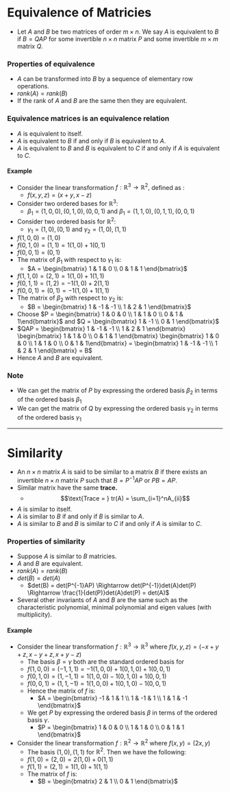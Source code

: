 # Equivalence of Matricies

- Let $A$ and $B$ be two matrices of order $m \times n$. We say $A$ is equivalent to $B$ if $B = QAP$ for some invertible $n \times n$ matrix $P$ and some invertible $m \times m$ matrix $Q$.

### Properties of equivalence

- $A$ can be transformed into $B$ by a sequence of elementary row operations.
- $rank(A) = rank(B)$
- If the rank of $A$ and $B$ are the same then they are equivalent.

### Equivalence matrices is an equivalence relation

- $A$ is equivalent to itself.
- $A$ is equivalent to $B$ if and only if $B$ is equivalent to $A$.
- $A$ is equivalent to $B$ and $B$ is equivalent to $C$ if and only if $A$ is equivalent to $C$.

#### Example

- Consider the linear transformation $f : \mathbb{R}^3 \rightarrow \mathbb{R}^2,$ defined as :
  - $f(x,y,z) = (x + y, x - z)$
- Consider two ordered bases for $\mathbb{R}^3$:
  - $\beta_1 = (1,0,0), (0,1,0),(0,0,1)$ and $\beta_1 = (1,1,0), (0,1,1),(0,0,1)$
- Consider two ordered basis for $\mathbb{R}^2$:
  - $\gamma_1 = (1,0), (0,1)$ and $\gamma_2 = (1,0), (1,1)$
- $f(1,0,0) = (1,0)$
- $f(0,1,0) = (1,1) = 1(1,0) + 1(0,1)$
- $f(0,0,1) = (0,1)$
- The matrix of $\beta_1$ with respect to $\gamma_1$ is:
  - $A = \begin{bmatrix} 1 & 1 & 0 \\ 0 & 1 & 1 \end{bmatrix}$
- $f(1,1,0) = (2,1) = 1(1,0) + 1(1,1)$
- $f(0,1,1) = (1,2) = -1(1,0) + 2(1,1)$
- $f(0,0,1) = (0,1) = -1(1,0) + 1(1,1)$
- The matrix of $\beta_2$ with respect to $\gamma_2$ is:
  - $B = \begin{bmatrix} 1 & -1 & -1 \\ 1 & 2 & 1 \end{bmatrix}$
- Choose $P = \begin{bmatrix} 1 & 0 & 0 \\ 1 & 1 & 0 \\ 0 & 1 & 1\end{bmatrix}$ and $Q = \begin{bmatrix} 1 & -1 \\ 0 & 1 \end{bmatrix}$
- $QAP = \begin{bmatrix} 1 & -1 & -1 \\ 1 & 2 & 1 \end{bmatrix} \begin{bmatrix} 1 & 1 & 0 \\ 0 & 1 & 1 \end{bmatrix} \begin{bmatrix} 1 & 0 & 0 \\ 1 & 1 & 0 \\ 0 & 1 & 1\end{bmatrix}  = \begin{bmatrix} 1 & -1 & -1 \\ 1 & 2 & 1 \end{bmatrix} = B$
- Hence $A$ and $B$ are equivalent.

### Note

- We can get the matrix of $P$ by expressing the ordered basis $\beta_2$ in terms of the ordered basis $\beta_1$
- We can get the matrix of $Q$ by expressing the ordered basis $\gamma_2$ in terms of the ordered basis $\gamma_1$

---

# Similarity

- An $n \times n$ matrix $A$ is said to be similar to a matrix $B$ if there exists an invertible $n \times n$ matrix $P$ such that $B = P^{-1}AP \text{ or } PB = AP$.
- Similar matrix have the same **trace.**
  - $$\text{Trace = } tr(A) = \sum_{i=1}^nA_{ii}$$
- $A$ is similar to itself.
- $A$ is similar to $B$ if and only if $B$ is similar to $A$.
- $A$ is similar to $B$ and $B$ is similar to $C$ if and only if $A$ is similar to $C$.

### Properties of similarity

- Suppose $A$ is similar to $B$ matricies.
- $A$ and $B$ are equivalent.
- $rank(A) = rank(B)$
- $det(B) = det(A)$
  - $det(B) = det(P^{-1}AP) \Rightarrow det(P^{-1})det(A)det(P) \Rightarrow  \frac{1}{det(P)}det(A)det(P) = det(A)$
- Several other invariants of $A$ and $B$ are the same such as the characteristic polynomial, minimal polynomial and eigen values (with multiplicity).

#### Example

- Consider the linear transformation $f : \mathbb{R}^3 \rightarrow \mathbb{R}^3 \text{ where } f(x,y,z) = (-x+y+z,x-y+z,x+y-z)$
  - The basis $\beta = \gamma$ both are the standard ordered basis for
  - $f(1,0,0) = (-1,1,1) = -1(1,0,0) + 1(0,1,0) + 1(0,0,1)$
  - $f(0,1,0) = (1,-1,1) = 1(1,0,0) - 1(0,1,0) + 1(0,0,1)$
  - $f(0,0,1) = (1,1,-1) = 1(1,0,0) + 1(0,1,0) - 1(0,0,1)$
  - Hence the matrix of $f$ is:
    - $A = \begin{bmatrix} -1 & 1 & 1 \\ 1 & -1 & 1 \\ 1 & 1 & -1 \end{bmatrix}$
  - We get $P$ by expressing the ordered basis $\beta$ in terms of the ordered basis $\gamma$.
    - $P = \begin{bmatrix} 1 & 0 & 0 \\ 1 & 1 & 0 \\ 0 & 1 & 1 \end{bmatrix}$
- Consider the linear transformation $f : \mathbb{R}^2 \rightarrow \mathbb{R}^2 \text{ where } f(x,y) = (2x,y)$
  - The basis $(1,0), (1,1)$ for $\mathbb{R}^2$. Then we have the following:
  - $f(1,0) = (2,0) = 2(1,0) + 0(1,1)$
  - $f(1,1)= (2,1) = 1(1,0) + 1(1,1)$
  - The matrix of $f$ is:
    - $B = \begin{bmatrix} 2 & 1 \\ 0 & 1 \end{bmatrix}$
